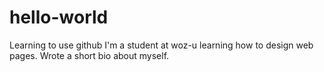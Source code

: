 # hello-world
Learning to use github
I'm a student at woz-u learning how to design web pages.
Wrote a short bio about myself.
